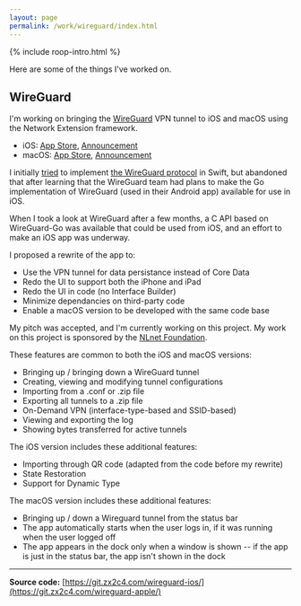 ```yaml
---
layout: page
permalink: /work/wireguard/index.html
---
```


<section markdown="1">

  <aside class="roop-intro">
  <p>{% include roop-intro.html %}</p>
  <p>Here are some of the things I've worked on.</p>
  </aside>

## WireGuard

I'm working on bringing the [WireGuard] VPN tunnel to iOS and macOS using
the Network Extension framework.

  - iOS: [App Store][ios_appstore], [Announcement][ios_announcement]
  - macOS: [App Store][macos_appstore], [Announcement][macos_announcement]

[ios_appstore]: https://itunes.apple.com/us/app/wireguard/id1441195209?ls=1&mt=8
[ios_announcement]: https://lists.zx2c4.com/pipermail/wireguard/2018-December/003694.html
[macos_appstore]: https://itunes.apple.com/us/app/wireguard/id1451685025?ls=1&mt=12
[macos_announcement]: https://lists.zx2c4.com/pipermail/wireguard/2019-February/003853.html

I initially [tried] to implement [the WireGuard protocol] in Swift, but
abandoned that after learning that the WireGuard team had plans to make
the Go implementation of WireGuard (used in their Android app) available
for use in iOS.

[WireGuard]: https://www.wireguard.com
[tried]: https://github.com/roop/NEWireGuard
[the WireGuard protocol]: https://www.wireguard.com/protocol/

When I took a look at WireGuard after a few months, a C API based on
WireGuard-Go was available that could be used from iOS, and an effort to
make an iOS app was underway.

I proposed a rewrite of the app to:

  - Use the VPN tunnel for data persistance instead of Core Data
  - Redo the UI to support both the iPhone and iPad
  - Redo the UI in code (no Interface Builder)
  - Minimize dependancies on third-party code
  - Enable a macOS version to be developed with the same code base

My pitch was accepted, and I'm currently working on this project. My
work on this project is sponsored by the [NLnet Foundation][nlnet].

[nlnet]: http://nlnet.nl/

These features are common to both the iOS and macOS versions:

  - Bringing up / bringing down a WireGuard tunnel
  - Creating, viewing and modifying tunnel configurations
  - Importing from a .conf or .zip file
  - Exporting all tunnels to a .zip file
  - On-Demand VPN (interface-type-based and SSID-based)
  - Viewing and exporting the log
  - Showing bytes transferred for active tunnels

The iOS version includes these additional features:

  - Importing through QR code (adapted from the code before my rewrite)
  - State Restoration
  - Support for Dynamic Type

The macOS version includes these additional features:

  - Bringing up / down a Wireguard tunnel from the status bar
  - The app automatically starts when the user logs in, if it was
    running when the user logged off
  - The app appears in the dock only when a window is shown -- if the
    app is just in the status bar, the app isn't shown in the dock

---

**Source code:** [https://git.zx2c4.com/wireguard-ios/](https://git.zx2c4.com/wireguard-apple/)


